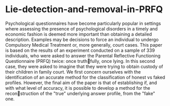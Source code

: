 # Lie-detection-and-removal-in-PRFQ
Psychological questionnaires have become particularly popular
in settings where assessing the presence of psychological disorders
in a timely and economic fashion is deemed more important than
obtaining a detailed description. Examples may be decisions to
force an individual to undergo Compulsory Medical Treatment or,
more generally, court cases.
This paper is based on the results of an experiment conducted on
a sample of 339 individuals, who were asked to answer the Parental
Reflective Functioning Questionnaire (PRFQ) twice: once truthfully, once lying. In this second case, they were asked to imagine
that they were trying to obtain custody of their children in family
court.
We first concern ourselves with the identification of an accurate
method for the classification of honest vs faked profiles. However,
the final aim of the paper is that of establishing if, and with what
level of accuracy, it is possible to develop a method for the reconstruction of the "true" underlying answer profile, from the "fake"
one.
